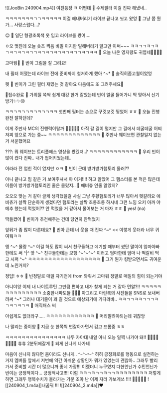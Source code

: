 

![[JooBin 240904.mp4]]
여친등장
ㅋ
어떤데
🫧 수제필터 이걸 진짜 해냈네..

ㅋㅋㅋㅋㅋㅋㅋㄱㄱㅋㅋㅋㅋㅋ
이걸 해내버리기
라이브 끝나고
씻고
왔엉
🫧 그냥 쫌 뭔가... 사랑스럽다...?

😉
🫧 일단 형광초록색 옷 입고 라이브를 봤어….

ㅇ오 멋진데
오늘 숏츠 찍음
비밀
이지만 말해버리기
알고만 이써~~~
ㅋㅋㄱㄱㅋㄱㅋㄱㅋㄱㅋㄱㅋㄱㄱㅋㄱㅋㄱㅋㄱㅋㄱㅋㄱㄱㅋㄱㅋㅋ
🫧 오늘 나온 영지랑도 귀엽네🍒🍿🤍🤍

고마웡🤍
🫧 빈이 그림을 잘 그려요! 

내 필터 어땠는데
라이브 전에
준비까지 철저하게 했아
^~*
🫧 솔직히좀고퀄이었엉

헷
🫧 빈이가 그린 필터 재밌는 것 같아요 다음에도 또 그려주세요💖

🥕접수완료
🫧 가위질 쓱싹 쉽게 대강 한거 같았는데 빈이 얼굴 들어가니 딱 맞아서 신기방기✨️✨️😢

ㅋㅋㄱㅋㄱㄱㅋㄱㅋㄱㄱㅋㅋ
첫번째 필터는 손으로 꾸깃꼬깃 찢었어 ㅎㅎ
🫧 오늘 진행 완전 잘하던데?

이게 주만사 MC의 진행력이랄까
🤩🤩🤩🤩🤩
아직 갈 길이 멀지만
그 길에서 데굴데굴
어찌저찌 앞으로 가는 중~~
ㅋㅋㅋㅋㅋㅋㅋㅋㅋㅋㅋㅋㅋ
🫧 주만사 웨이브편 관찰일지 없는거 서운했어요

???: 뭐 웨이브는 트리플에스 영상을 봤겠져..?
ㅋㅋㅋㅋㅋㅋㅋㅋㅋㅋㅋㅋ
🫧 우리 빈이 많이 컸다 진짜.. 내가 업어키웠는데..

어라라 전 업힌 적이 없지만 ㅇㅋ
🫧 빈이 근데 방가방가햄토리 몰러??

아니 끝나고 밈 같은 거 보여주셔서
아 이거!!!! 하고 알았어
그 햄스터를 본 적은 많은데
이름이
방가방가햄토리인 줄은
몰랐지..
🫧 에비츄 인줄 알았지?

오오오
맞는 거 같아
글케 생각했을걸
사실 그냥 주황햄토리가 너무 많아서 헷갈려요
에비츄가 살짝 단순하게 생겼다면
햄토리는 살짝 초롱초롱 하시네
그런 느낌
오키
아까 야메추 했는데
먹었어??
안 먹었을 거 같아서 물어보는 거 마자 ㅎㅎ
🫧 yes! (no) 

딱들켰어
🫧 빈이가 추천해주는 건데 당연히 안먹었지

앞뒤가 좀 많이 다른데요?
🫧 빈아 근데 너 웃을 때 진짜 ^~^ << 이렇게 웃더라 너무 귀여웤ㅋㅋ

엥
^~^ 몰랑
^~^ 이걸 하도 많이 써서
친구들하고 얘기할 때부터
썼단 말이야
엄마아빠한테도
써
^|^
앗
^~^
친구들한테는
모행 ^~^~^~^
이러고
엄마한테
엄마 나 떡갈비 먹고 시퍼 ^~^
ㅋㅋㅋㅋㅋㅋㅋㅋㅋㅋㅋㅋㅋㅋㅋㅋㅋㅋ
🫧 그거 뭔가 킹받으면서도 귀여운데 노린거지?

정답! ㅎㅎ
🫧 빈정말로 매일 자기전에 from 와줘서 고마워 정말로 매일의 힘이 되는거야

아니야앙
이제 내 나이트루틴
그만큼 편하고
내가 찾게 되는 거 같아
먼알?!!
ㅋㅋㅋㅋㅋㅋㅋㅋㅋㅋㅋㅋㅋㅋ
소중한내파도들
🌊🌊🌊
아그리고
마린룩의 사진들을 
SNS로 보내버려써
^~*
그러나
대기줄이
꽤 길 것으로 예상되기에
기다랴바..
ㅋㅋㄱㄱㅋㅋㄱㄱㄱㅋㄱㅋㄱㅋㄱㅋ
🫧 매직패스 써

아쉽게도
없더라구…..
ㅋㅋㅋㅋㅋㅋㅋㅋㅋㅋㅋㅋ
🫧 머리말려야되는데 귀찮앙

나 말리는 중이양
🫧 지금 눈 한쪽씩 번갈아가면서 감고 프롬중 ㅎㅎ

ㅋㅋㅋㅋㅋㅋㅋㅋㅋㅋㅋㅋㅋㅋㅋ
나두 자야대
내일
아니 오능
일찍 나가야 돼!!
🤸‍♀️🕺💃🤸‍♀️💃🕺
휴휴
2분뒤에갈게
🫧 되게 신나게 나가네

마음이 신나지 않다면
몸이라도 신나게.. `^~^~*~^`
허허
긍정회로를
행동으로
실천하는거지
멤버들 앞에서
저번에 약간 아쉬운 상황인가 뭐가 있었는데
괜찮아.. 그래두 빨리 가서 준비할 시간 더 많으니까 좋네
가장!!!
이랬더니
누구였지
다현언닌가 수민언닌가
빈이는 긍정적이다…
긍정적사고!!!!
이럼
ㅋㅋㄱㅋㄱㄱㅋㄱㄱㅋㅋㅋㅋㅋㅋㅋㅋ
저렇게 하면
그래두 행복수치가
올라가는 기분
조아
난 이제 자러 가보게쓰
!!!!
🤍🤍🤍🤍🤍
![[240904_1.m4a]]내꿈꿔
!!!
![[240904_2.m4a]]❤️




